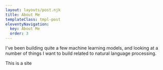 ```yaml
---
layout: layouts/post.njk
title: About Me
templateClass: tmpl-post
eleventyNavigation:
  key: About Me
  order: 3
---
```


I've been building quite a few machine learning models, and looking at a number of things I want to build related to natural language processing.

This is a site
